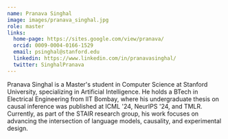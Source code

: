 ```yaml
---
name: Pranava Singhal
image: images/pranava_singhal.jpg
role: master
links:
  home-page: https://sites.google.com/view/pranava/
  orcid: 0009-0004-0166-1529
  email: psinghal@stanford.edu
  linkedin: https://www.linkedin.com/in/pranavasinghal/
  twitter: SinghalPranava
---
```


Pranava Singhal is a Master's student in Computer Science at Stanford University, specializing in Artificial Intelligence. He holds a BTech in Electrical Engineering from IIT Bombay, where his undergraduate thesis on causal inference was published at ICML '24, NeurIPS '24, and TMLR. Currently, as part of the STAIR research group, his work focuses on advancing the intersection of language models, causality, and experimental design.
